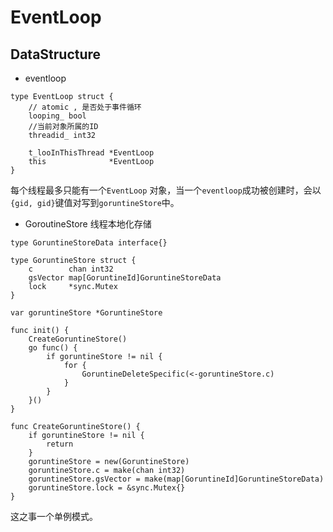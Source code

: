 # EventLoop

## DataStructure

- eventloop

```
type EventLoop struct {
    // atomic , 是否处于事件循环
    looping_ bool
    //当前对象所属的ID
    threadid_ int32

    t_looInThisThread *EventLoop
    this              *EventLoop
}
```

每个线程最多只能有一个`EventLoop` 对象，当一个`eventloop`成功被创建时，会以`{gid, gid}`键值对写到`goruntineStore`中。


- GoroutineStore
线程本地化存储
```
type GoruntineStoreData interface{}

type GoruntineStore struct {
	c        chan int32
	gsVector map[GoruntineId]GoruntineStoreData
	lock     *sync.Mutex
}

var goruntineStore *GoruntineStore

func init() {
	CreateGoruntineStore()
	go func() {
		if goruntineStore != nil {
			for {
				GoruntineDeleteSpecific(<-goruntineStore.c)
			}
		}
	}()
}

func CreateGoruntineStore() {
	if goruntineStore != nil {
		return
	}
	goruntineStore = new(GoruntineStore)
	goruntineStore.c = make(chan int32)
	goruntineStore.gsVector = make(map[GoruntineId]GoruntineStoreData)
	goruntineStore.lock = &sync.Mutex{}
}
```

这之事一个单例模式。

